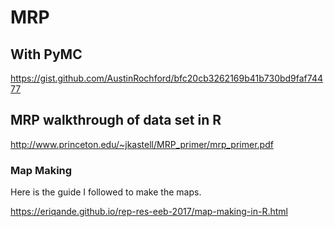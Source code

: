 
# MRP

## With PyMC

https://gist.github.com/AustinRochford/bfc20cb3262169b41b730bd9faf74477

## MRP walkthrough of data set in R

http://www.princeton.edu/~jkastell/MRP_primer/mrp_primer.pdf




### Map Making

Here is the guide I followed to make the maps.

https://eriqande.github.io/rep-res-eeb-2017/map-making-in-R.html










